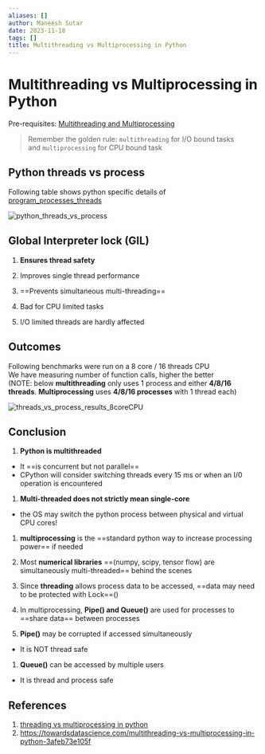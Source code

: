 ```yaml
---
aliases: []
author: Maneesh Sutar
date: 2023-11-18
tags: []
title: Multithreading vs Multiprocessing in Python
---
```


# Multithreading vs Multiprocessing in Python

Pre-requisites: [Multithreading and Multiprocessing](../ComputerArchitecture/multithreading_and_multiprocessing.md)

 > 
 > Remember the golden rule: `multithreading` for I/O bound tasks and `multiprocessing` for CPU bound task

## Python threads vs process

Following table shows python specific details of [program_processes_threads](../ComputerArchitecture/program_processes_threads.md)

![python_threads_vs_process](Artifacts/python_threads_vs_process.png)

## Global Interpreter lock (GIL)

1. **Ensures thread safety**

1. Improves single thread performance

1. ==Prevents simultaneous multi-threading==

1. Bad for CPU limited tasks

1. I/O limited threads are hardly affected

## Outcomes

Following benchmarks were run on a 8 core / 16 threads CPU  
We have measuring number of function calls, higher the better  
(NOTE: below **multithreading** only uses 1 process and either **4/8/16 threads**. **Multiprocessing** uses **4/8/16 processes** with 1 thread each)

![threads_vs_process_results_8coreCPU](Artifacts/threads_vs_process_results_8coreCPU.png)

## Conclusion

1. **Python is multithreaded**

* It ==is concurrent but not parallel==
* CPython will consider switching threads every 15 ms or when an I/0 operation is encountered

1. **Multi-threaded does not strictly mean single-core**

* the OS may switch the python process between physical and virtual CPU cores!

1. **multiprocessing** is the ==standard python way to increase processing power== if needed

1. Most **numerical libraries** ==(numpy, scipy, tensor flow) are simultaneously multi-threaded== behind the scenes

1. Since **threading** allows process data to be accessed, ==data may need to be protected with Lock==()

1. In multiprocessing, **Pipe() and Queue()** are used for processes to ==share data== between processes

1. **Pipe()** may be corrupted if accessed simultaneously

* It is NOT thread safe

1. **Queue()** can be accessed by multiple users

* It is thread and process safe

## References

1. [threading vs multiprocessing in python](https://youtu.be/AZnGRKFUU0c?list=PLaVTMVckiaHKlRz94JVb-EsxA1JYFHdQ0)
1. <https://towardsdatascience.com/multithreading-vs-multiprocessing-in-python-3afeb73e105f>
